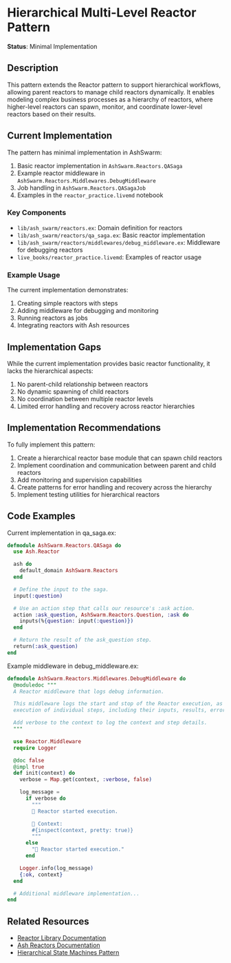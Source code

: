 # Hierarchical Multi-Level Reactor Pattern

**Status**: Minimal Implementation

## Description

This pattern extends the Reactor pattern to support hierarchical workflows, allowing parent reactors to manage child reactors dynamically. It enables modeling complex business processes as a hierarchy of reactors, where higher-level reactors can spawn, monitor, and coordinate lower-level reactors based on their results.

## Current Implementation

The pattern has minimal implementation in AshSwarm:

1. Basic reactor implementation in `AshSwarm.Reactors.QASaga`
2. Example reactor middleware in `AshSwarm.Reactors.Middlewares.DebugMiddleware`
3. Job handling in `AshSwarm.Reactors.QASagaJob`
4. Examples in the `reactor_practice.livemd` notebook

### Key Components

- `lib/ash_swarm/reactors.ex`: Domain definition for reactors
- `lib/ash_swarm/reactors/qa_saga.ex`: Basic reactor implementation
- `lib/ash_swarm/reactors/middlewares/debug_middleware.ex`: Middleware for debugging reactors
- `live_books/reactor_practice.livemd`: Examples of reactor usage

### Example Usage

The current implementation demonstrates:
1. Creating simple reactors with steps
2. Adding middleware for debugging and monitoring
3. Running reactors as jobs
4. Integrating reactors with Ash resources

## Implementation Gaps

While the current implementation provides basic reactor functionality, it lacks the hierarchical aspects:

1. No parent-child relationship between reactors
2. No dynamic spawning of child reactors
3. No coordination between multiple reactor levels
4. Limited error handling and recovery across reactor hierarchies

## Implementation Recommendations

To fully implement this pattern:

1. Create a hierarchical reactor base module that can spawn child reactors
2. Implement coordination and communication between parent and child reactors
3. Add monitoring and supervision capabilities
4. Create patterns for error handling and recovery across the hierarchy
5. Implement testing utilities for hierarchical reactors

## Code Examples

Current implementation in qa_saga.ex:

```elixir
defmodule AshSwarm.Reactors.QASaga do
  use Ash.Reactor

  ash do
    default_domain AshSwarm.Reactors
  end

  # Define the input to the saga.
  input(:question)

  # Use an action step that calls our resource's :ask action.
  action :ask_question, AshSwarm.Reactors.Question, :ask do
    inputs(%{question: input(:question)})
  end

  # Return the result of the ask_question step.
  return(:ask_question)
end
```

Example middleware in debug_middleware.ex:

```elixir
defmodule AshSwarm.Reactors.Middlewares.DebugMiddleware do
  @moduledoc """
  A Reactor middleware that logs debug information.

  This middleware logs the start and stop of the Reactor execution, as well as the
  execution of individual steps, including their inputs, results, errors, and retries.

  Add verbose to the context to log the context and step details.
  """

  use Reactor.Middleware
  require Logger

  @doc false
  @impl true
  def init(context) do
    verbose = Map.get(context, :verbose, false)

    log_message =
      if verbose do
        """
        🚀 Reactor started execution.

        📌 Context:
        #{inspect(context, pretty: true)}
        """
      else
        "🚀 Reactor started execution."
      end

    Logger.info(log_message)
    {:ok, context}
  end

  # Additional middleware implementation...
end
```

## Related Resources

- [Reactor Library Documentation](https://hexdocs.pm/reactor/Reactor.html)
- [Ash Reactors Documentation](https://hexdocs.pm/ash/reactors.html)
- [Hierarchical State Machines Pattern](https://statecharts.dev/) 